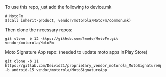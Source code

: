To use this repo, just add the following to device.mk
```
# MotoFm
$(call inherit-product, vendor/motorola/MotoFm/common.mk)
```

Then clone the necessary repos:

```
git clone -b 12 https://github.com/4mede/MotoFm.git vendor/motorola/MotoFm
```

Moto Signature App repo: (needed to update moto apps in Play Store)
```
git clone -b 11 https://gitlab.com/Deivid21/proprietary_vendor_motorola_MotoSignatureApp.git -b android-15 vendor/motorola/MotoSignatureApp
```

